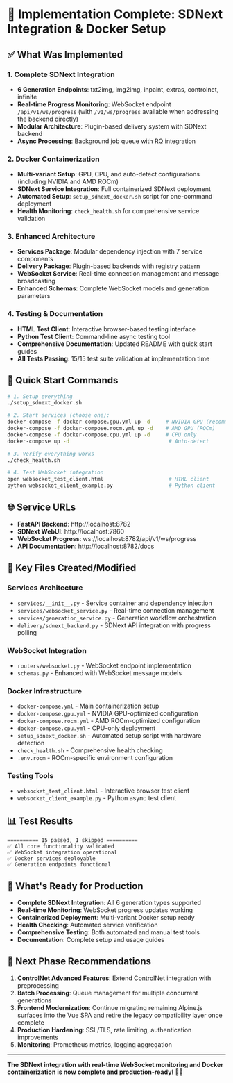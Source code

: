 # 🎉 Implementation Complete: SDNext Integration & Docker Setup

## ✅ What Was Implemented

### 1. Complete SDNext Integration
- **6 Generation Endpoints**: txt2img, img2img, inpaint, extras, controlnet, infinite
- **Real-time Progress Monitoring**: WebSocket endpoint `/api/v1/ws/progress` (with `/v1/ws/progress` available when addressing the backend directly)
- **Modular Architecture**: Plugin-based delivery system with SDNext backend
- **Async Processing**: Background job queue with RQ integration

### 2. Docker Containerization
- **Multi-variant Setup**: GPU, CPU, and auto-detect configurations (including NVIDIA and AMD ROCm)
- **SDNext Service Integration**: Full containerized SDNext deployment
- **Automated Setup**: `setup_sdnext_docker.sh` script for one-command deployment
- **Health Monitoring**: `check_health.sh` for comprehensive service validation

### 3. Enhanced Architecture
- **Services Package**: Modular dependency injection with 7 service components
- **Delivery Package**: Plugin-based backends with registry pattern
- **WebSocket Service**: Real-time connection management and message broadcasting
- **Enhanced Schemas**: Complete WebSocket models and generation parameters

### 4. Testing & Documentation
- **HTML Test Client**: Interactive browser-based testing interface
- **Python Test Client**: Command-line async testing tool
- **Comprehensive Documentation**: Updated README with quick start guides
- **All Tests Passing**: 15/15 test suite validation at implementation time

## 🚀 Quick Start Commands

```bash
# 1. Setup everything
./setup_sdnext_docker.sh

# 2. Start services (choose one):
docker-compose -f docker-compose.gpu.yml up -d     # NVIDIA GPU (recommended)
docker-compose -f docker-compose.rocm.yml up -d    # AMD GPU (ROCm)
docker-compose -f docker-compose.cpu.yml up -d     # CPU only
docker-compose up -d                                # Auto-detect

# 3. Verify everything works
./check_health.sh

# 4. Test WebSocket integration
open websocket_test_client.html                     # HTML client
python websocket_client_example.py                  # Python client
```

## 🌐 Service URLs

- **FastAPI Backend**: http://localhost:8782
- **SDNext WebUI**: http://localhost:7860
- **WebSocket Progress**: ws://localhost:8782/api/v1/ws/progress
- **API Documentation**: http://localhost:8782/docs

## 📁 Key Files Created/Modified

### Services Architecture
- `services/__init__.py` - Service container and dependency injection
- `services/websocket_service.py` - Real-time connection management
- `services/generation_service.py` - Generation workflow orchestration
- `delivery/sdnext_backend.py` - SDNext API integration with progress polling

### WebSocket Integration
- `routers/websocket.py` - WebSocket endpoint implementation
- `schemas.py` - Enhanced with WebSocket message models

### Docker Infrastructure
- `docker-compose.yml` - Main containerization setup
- `docker-compose.gpu.yml` - NVIDIA GPU-optimized configuration
- `docker-compose.rocm.yml` - AMD ROCm-optimized configuration
- `docker-compose.cpu.yml` - CPU-only deployment
- `setup_sdnext_docker.sh` - Automated setup script with hardware detection
- `check_health.sh` - Comprehensive health checking
- `.env.rocm` - ROCm-specific environment configuration

### Testing Tools
- `websocket_test_client.html` - Interactive browser test client
- `websocket_client_example.py` - Python async test client

## 📊 Test Results

```
========== 15 passed, 1 skipped ==========
✅ All core functionality validated
✅ WebSocket integration operational
✅ Docker services deployable
✅ Generation endpoints functional
```

## 🎯 What's Ready for Production

- **Complete SDNext Integration**: All 6 generation types supported
- **Real-time Monitoring**: WebSocket progress updates working
- **Containerized Deployment**: Multi-variant Docker setup ready
- **Health Checking**: Automated service verification
- **Comprehensive Testing**: Both automated and manual test tools
- **Documentation**: Complete setup and usage guides

## 🔮 Next Phase Recommendations

1. **ControlNet Advanced Features**: Extend ControlNet integration with preprocessing
2. **Batch Processing**: Queue management for multiple concurrent generations
3. **Frontend Modernization**: Continue migrating remaining Alpine.js surfaces into the Vue SPA and retire the legacy compatibility layer once complete
4. **Production Hardening**: SSL/TLS, rate limiting, authentication improvements
5. **Monitoring**: Prometheus metrics, logging aggregation

---

**The SDNext integration with real-time WebSocket monitoring and Docker containerization is now complete and production-ready! 🎨✨**
